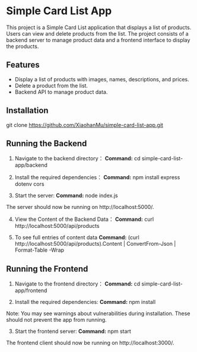 # Simple Card List App
This project is a Simple Card List application that displays a list of products. Users can view and delete products from the list. The project consists of a backend server to manage product data and a frontend interface to display the products.

## Features
- Display a list of products with images, names, descriptions, and prices.
- Delete a product from the list.
- Backend API to manage product data.

## Installation
git clone https://github.com/XiaohanMu/simple-card-list-app.git

## Running the Backend
1. Navigate to the backend directory：
**Command:**
cd simple-card-list-app/backend

2. Install the required dependencies：
**Command:**
npm install express dotenv cors

3. Start the server:
**Command:**
node index.js

The server should now be running on http://localhost:5000/.

4. View the Content of the Backend Data：
**Command:**
curl http://localhost:5000/api/products

5. To see full entries of content data
**Command:**
(curl http://localhost:5000/api/products).Content | ConvertFrom-Json | Format-Table -Wrap


## Running the Frontend
1. Navigate to the frontend directory：
**Command:**
cd simple-card-list-app/frontend

2. Install the required dependencies:
**Command:**
npm install

Note: You may see warnings about vulnerabilities during installation. These should not prevent the app from running.

3. Start the frontend server:
**Command:**
npm start 

The frontend client should now be running on http://localhost:3000/.
